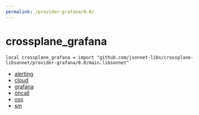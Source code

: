 ```yaml
---
permalink: /provider-grafana/0.0/
---
```


# crossplane_grafana

```jsonnet
local crossplane_grafana = import "github.com/jsonnet-libs/crossplane-libsonnet/provider-grafana/0.0/main.libsonnet"
```



* [alerting](alerting/index.md)
* [cloud](cloud/index.md)
* [grafana](grafana/index.md)
* [oncall](oncall/index.md)
* [oss](oss/index.md)
* [sm](sm/index.md)